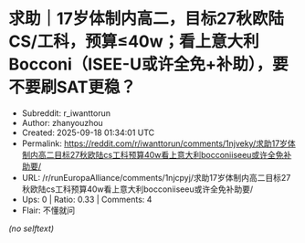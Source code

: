 # 求助｜17岁体制内高二，目标27秋欧陆CS/工科，预算≤40w；看上意大利Bocconi（ISEE-U或许全免+补助），要不要刷SAT更稳？

- Subreddit: r_iwanttorun
- Author: zhanyouzhou
- Created: 2025-09-18 01:34:01 UTC
- Permalink: https://reddit.com/r/iwanttorun/comments/1njveky/求助17岁体制内高二目标27秋欧陆cs工科预算40w看上意大利bocconiiseeu或许全免补助要/
- URL: /r/runEuropaAlliance/comments/1njcpyj/求助17岁体制内高二目标27秋欧陆cs工科预算40w看上意大利bocconiiseeu或许全免补助要/
- Ups: 0 | Ratio: 0.33 | Comments: 4
- Flair: 不懂就问

_(no selftext)_
